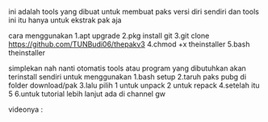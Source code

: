ini adalah tools yang dibuat untuk membuat paks versi diri sendiri
dan tools ini itu hanya untuk ekstrak pak aja 

cara menggunakan 
 1.apt upgrade
 2.pkg install git
 3.git clone https://github.com/TUNBudi06/thepakv3
 4.chmod +x theinstaller
 5.bash theinstaller
 
 
simplekan nah nanti otomatis tools atau program yang dibutuhkan 
akan terinstall sendiri
untuk menggunakan
1.bash setup
2.taruh paks pubg di folder download/pak
3.lalu pilih 
    1 untuk unpack
    2 untuk repack
4.setelah itu 5
6.untuk tutorial lebih lanjut ada di channel gw

videonya :